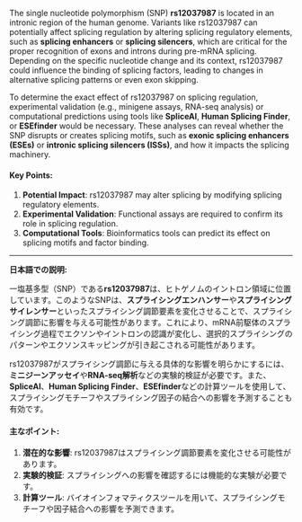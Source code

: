 The single nucleotide polymorphism (SNP) **rs12037987** is located in an intronic region of the human genome. Variants like rs12037987 can potentially affect splicing regulation by altering splicing regulatory elements, such as **splicing enhancers** or **splicing silencers**, which are critical for the proper recognition of exons and introns during pre-mRNA splicing. Depending on the specific nucleotide change and its context, rs12037987 could influence the binding of splicing factors, leading to changes in alternative splicing patterns or even exon skipping.

To determine the exact effect of rs12037987 on splicing regulation, experimental validation (e.g., minigene assays, RNA-seq analysis) or computational predictions using tools like **SpliceAI**, **Human Splicing Finder**, or **ESEfinder** would be necessary. These analyses can reveal whether the SNP disrupts or creates splicing motifs, such as **exonic splicing enhancers (ESEs)** or **intronic splicing silencers (ISSs)**, and how it impacts the splicing machinery.

#### Key Points:
1. **Potential Impact**: rs12037987 may alter splicing by modifying splicing regulatory elements.
2. **Experimental Validation**: Functional assays are required to confirm its role in splicing regulation.
3. **Computational Tools**: Bioinformatics tools can predict its effect on splicing motifs and factor binding.

---

**日本語での説明:**

一塩基多型（SNP）である**rs12037987**は、ヒトゲノムのイントロン領域に位置しています。このようなSNPは、**スプライシングエンハンサー**や**スプライシングサイレンサー**といったスプライシング調節要素を変化させることで、スプライシング調節に影響を与える可能性があります。これにより、mRNA前駆体のスプライシング過程でエクソンやイントロンの認識が変化し、選択的スプライシングのパターンやエクソンスキッピングが引き起こされる可能性があります。

rs12037987がスプライシング調節に与える具体的な影響を明らかにするには、**ミニジーンアッセイ**や**RNA-seq解析**などの実験的検証が必要です。また、**SpliceAI**、**Human Splicing Finder**、**ESEfinder**などの計算ツールを使用して、スプライシングモチーフやスプライシング因子の結合への影響を予測することも有効です。

#### 主なポイント:
1. **潜在的な影響**: rs12037987はスプライシング調節要素を変化させる可能性があります。
2. **実験的検証**: スプライシングへの影響を確認するには機能的な実験が必要です。
3. **計算ツール**: バイオインフォマティクスツールを用いて、スプライシングモチーフや因子結合への影響を予測できます。

